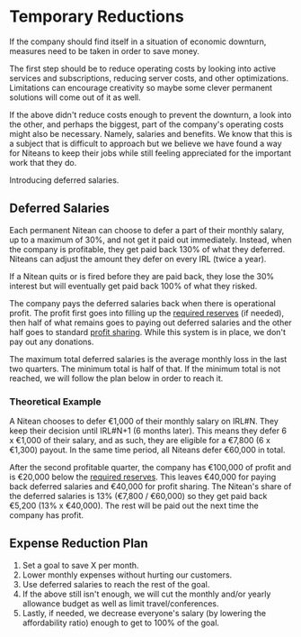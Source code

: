 # Temporary Reductions

If the company should find itself in a situation of economic downturn, measures need to be taken in order to save money.

The first step should be to reduce operating costs by looking into active services and subscriptions, reducing server costs, and other optimizations. Limitations can encourage creativity so maybe some clever permanent solutions will come out of it as well.

If the above didn't reduce costs enough to prevent the downturn, a look into the other, and perhaps the biggest, part of the company's operating costs might also be necessary. Namely, salaries and benefits.
We know that this is a subject that is difficult to approach but we believe we have found a way for Niteans to keep their jobs while still feeling appreciated for the important work that they do.

Introducing deferred salaries.

## Deferred Salaries
Each permanent Nitean can choose to defer a part of their monthly salary, up to a maximum of 30%, and not get it paid out immediately. Instead, when the company is profitable, they get paid back 130% of what they deferred. Niteans can adjust the amount they defer on every IRL (twice a year).

If a Nitean quits or is fired before they are paid back, they lose the 30% interest but will eventually get paid back 100% of what they risked.

The company pays the deferred salaries back when there is operational profit. The profit first goes into filling up the [required reserves](profit-sharing.md#the-concept) (if needed), then half of what remains goes to paying out deferred salaries and the other half goes to standard [profit sharing](profit-sharing.md). While this system is in place, we don't pay out any donations.

The maximum total deferred salaries is the average monthly loss in the last two quarters. The minimum total is half of that. If the minimum total is not reached, we will follow the plan below in order to reach it.

### Theoretical Example
A Nitean chooses to defer €1,000 of their monthly salary on IRL#N. They keep their decision until IRL#N+1 (6 months later). This means they defer 6 x €1,000 of their salary, and as such, they are eligible for a €7,800 (6 x €1,300) payout.
In the same time period, all Niteans defer €60,000 in total.

After the second profitable quarter, the company has €100,000 of profit and is €20,000 below the [required reserves](profit-sharing.md#the-concept). This leaves €40,000 for paying back deferred salaries and €40,000 for profit sharing. The Nitean's share of the deferred salaries is 13% (€7,800 / €60,000) so they get paid back €5,200 (13% x €40,000). The rest will be paid out the next time the company has profit.

## Expense Reduction Plan
1. Set a goal to save X per month.
1. Lower monthly expenses without hurting our customers.
1. Use deferred salaries to reach the rest of the goal.
1. If the above still isn't enough, we will cut the monthly and/or yearly allowance budget as well as limit travel/conferences.
1. Lastly, if needed, we decrease everyone's salary (by lowering the affordability ratio) enough to get to 100% of the goal.